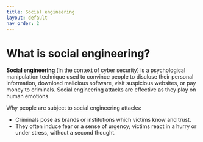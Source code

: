 ```yaml
---
title: Social engineering
layout: default
nav_order: 2
---
```


# What is social engineering?

**Social engineering** (in the context of cyber security) is a psychological manipulation technique used to convince people to disclose their personal information, download malicious software, visit suspicious websites, or pay money to criminals. Social engineering attacks are effective as they play on human emotions. 

Why people are subject to social engineering attacks: 
-	Criminals pose as brands or institutions which victims know and trust.
-	They often induce fear or a sense of urgency; victims react in a hurry or under stress, without a second thought.
